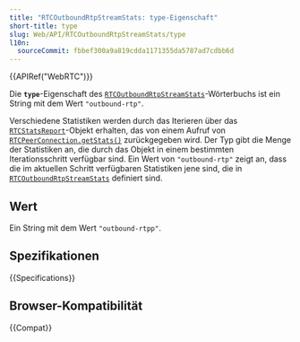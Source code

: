 ```yaml
---
title: "RTCOutboundRtpStreamStats: type-Eigenschaft"
short-title: type
slug: Web/API/RTCOutboundRtpStreamStats/type
l10n:
  sourceCommit: fbbef300a9a819cdda1171355da5787ad7cdbb6d
---
```


{{APIRef("WebRTC")}}

Die **`type`**-Eigenschaft des [`RTCOutboundRtpStreamStats`](/de/docs/Web/API/RTCOutboundRtpStreamStats)-Wörterbuchs ist ein String mit dem Wert `"outbound-rtp"`.

Verschiedene Statistiken werden durch das Iterieren über das [`RTCStatsReport`](/de/docs/Web/API/RTCStatsReport)-Objekt erhalten, das von einem Aufruf von [`RTCPeerConnection.getStats()`](/de/docs/Web/API/RTCPeerConnection/getStats) zurückgegeben wird.
Der Typ gibt die Menge der Statistiken an, die durch das Objekt in einem bestimmten Iterationsschritt verfügbar sind.
Ein Wert von `"outbound-rtp"` zeigt an, dass die im aktuellen Schritt verfügbaren Statistiken jene sind, die in [`RTCOutboundRtpStreamStats`](/de/docs/Web/API/RTCOutboundRtpStreamStats) definiert sind.

## Wert

Ein String mit dem Wert `"outbound-rtpp"`.

## Spezifikationen

{{Specifications}}

## Browser-Kompatibilität

{{Compat}}
